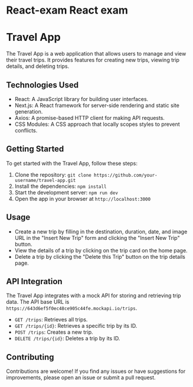 # React-exam React exam

# Travel App

The Travel App is a web application that allows users to manage and view their travel trips. It provides features for creating new trips, viewing trip details, and deleting trips.

## Technologies Used

- React: A JavaScript library for building user interfaces.
- Next.js: A React framework for server-side rendering and static site generation.
- Axios: A promise-based HTTP client for making API requests.
- CSS Modules: A CSS approach that locally scopes styles to prevent conflicts.

## Getting Started

To get started with the Travel App, follow these steps:

1. Clone the repository: `git clone https://github.com/your-username/travel-app.git`
2. Install the dependencies: `npm install`
3. Start the development server: `npm run dev`
4. Open the app in your browser at `http://localhost:3000`

## Usage

- Create a new trip by filling in the destination, duration, date, and image URL in the "Insert New Trip" form and clicking the "Insert New Trip" button.
- View the details of a trip by clicking on the trip card on the home page.
- Delete a trip by clicking the "Delete this Trip" button on the trip details page.

## API Integration

The Travel App integrates with a mock API for storing and retrieving trip data. The API base URL is `https://643d6ef5f0ec48ce905c44fe.mockapi.io/trips`.

- `GET /trips`: Retrieves all trips.
- `GET /trips/{id}`: Retrieves a specific trip by its ID.
- `POST /trips`: Creates a new trip.
- `DELETE /trips/{id}`: Deletes a trip by its ID.

## Contributing

Contributions are welcome! If you find any issues or have suggestions for improvements, please open an issue or submit a pull request.


